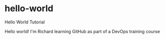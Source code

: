# hello-world
Hello World Tutorial

Hello world! I'm Richard learning GitHub as part of a DevOps training course
